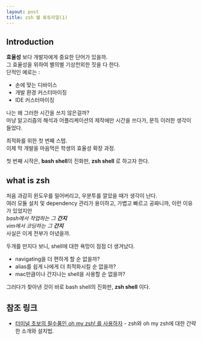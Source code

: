 ```yaml
---
layout: post
title: zsh 쉘 튜토리얼(1)
---
```


## Introduction

**효율성** 보다 개발자에게 중요한 단어가 있을까. <br>
그 효율성을 위하여 별의별 기상천외한 짓을 다 한다. <br>
단적인 예로는 :
* 손에 맞는 디바이스
* 개발 환경 커스터마이징
* IDE 커스터마이징

나는 왜 그러한 시간을 쓰지 않은걸까? <br>
 마냥 알고리즘의 해석과 어플리케이션의 제작에만 시간을 쓰다가, 문득 이러한 생각이 들었다. <br>

최적화를 위한 첫 번째 스텝. <br>
이제 막 개발을 마음먹은 학생의 효율성 확장 과정. <br>

첫 번째 시작은, **bash shell**의 진화판, **zsh shell** 로 하고자 한다.

## what is zsh

처음 과감히 윈도우를 밀어버리고, 우분투를 깔았을 때가 생각이 난다. <br>
여러 모듈 설치 및 dependency 관리가 용이하고, 가볍고 빠르고 공짜니까, 이런 이유가 있었지만 <br>
*bash에서 작업하는 그 **간지** <br>*
*vim에서 코딩하는 그 **간지** <br>*
사실은 이게 전부가 아녔을까. <br>

두개를 만지다 보니, shell에 대한 욕망이 점점 더 생겨났다. <br>
* navigating을 더 편하게 할 순 없을까? <br>
* alias를 쉽게 나에게 더 최적화시킬 순 없을까? <br>
* mac만큼이나 간지나는 shell을 사용할 순 없을까? <br>

그러다가 찾아낸 것이 바로 bash shell의 진화판, **zsh shell** 이다. <br>





## 참조 링크

* [터미널 초보의 필수품인 oh my zsh! 를 사용하자](https://nolboo.kim/blog/2015/08/21/oh-my-zsh/) - zsh와 oh my zsh에 대한 간략한 소개와 설치법. <br>
